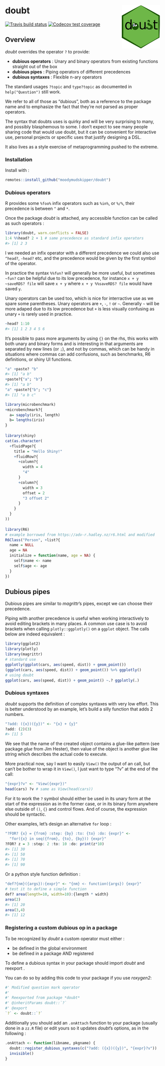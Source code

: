 
# doubt <img src='man/figures/logo.png' align="right" height="140" />

[![Travis build
status](https://travis-ci.org/moodymudskipper/doubt.svg?branch=master)](https://travis-ci.org/moodymudskipper/doubt)
[![Codecov test
coverage](https://codecov.io/gh/moodymudskipper/doubt/branch/master/graph/badge.svg)](https://codecov.io/gh/moodymudskipper/doubt?branch=master)

## Overview

*doubt* overrides the operator `?` to provide:

  - **dubious operators** : Unary and binary operators from existing
    functions straight out of the box
  - **dubious pipes** : Piping operators of different precedences
  - **dubious syntaxes** : Flexible n-ary operators

The standard usages `?topic` and `type?topic` as documented in
`help("Question")` still work.

We refer to all of those as “dubious”, both as a reference to the
package name and to emphasize the fact that they’re not parsed as proper
operators.

The syntax that doubts uses is quirky and will be very surprising to
many, and possibly blasphemous to some. I don’t expect to see many
people sharing code that would use doubt, but it can be convenient for
interactive use, personal projects or specific uses that justify
designing a DSL.

It also lives as a style exercise of metaprogramming pushed to the
extreme.

### Installation

Install with :

``` r
remotes::install_github("moodymudskipper/doubt")
```

### Dubious operators

R provides some `%foo%` infix operators such as `%in%`, or `%/%`, their
precedence is between `^` and `*`.

Once the package *doubt* is attached, any accessible function can be
called as such operators :

``` r
library(doubt, warn.conflicts = FALSE)
1:4 %%head? 2 + 1 # same precedence as standard infix operators
#> [1] 2 3
```

I we needed an infix operator with a different precedence we could also
use `^head?`, `-head?` etc, and the precedence would be given by the
first symbol of the operator.

In practice the syntax `%%fun?` will generally be more useful, but
sometimes `~fun?` can be helpful due to its low precedence, for instance
`x + y ~saveRDS? file` will save `x + y` where `x + y %%saveRDS? file`
would have saved `y`.

Unary operators can be used too, which is nice for interractive use as
we spare some parentheses. Unary operators are `+`, `-`, `!` or `~`.
Generally `~` will be more adaped due to its low precedence but `+` is
less visually confusing as unary `+` is rarely used in practice.

``` r
~head? 1:10
#> [1] 1 2 3 4 5 6
```

It’s possible to pass more arguments by using `{}` on the rhs, this
works with both unary and binary forms and is interesting in that
arguments are separated by new lines (or `;`), and not by commas, which
can be handy in situations where commas can add confusions, such as
benchmarks, R6 definitions, or shiny UI functions.

``` r
"a" +paste? "b"
#> [1] "a b"
+paste?{"a"; "b"}
#> [1] "a b"
"a" +paste?{"b"; "c"}
#> [1] "a b c"
```

``` r
library(microbenchmark)
+microbenchmark?{
  a= sapply(iris, length)
  b= lengths(iris)
}

library(shiny)
cat(as.character(
  +fluidPage?{
    title = "Hello Shiny!"
    +fluidRow?{
      +column?{
        width = 4
        "4"
      }
      +column?{
        width = 3
        offset = 2
        "3 offset 2"
      }
    }
  }
))

library(R6)
# example borrowed from https://adv-r.hadley.nz/r6.html and modified 
R6Class("Person", +list?{
  name = NULL
  age = NA
  initialize = function(name, age = NA) {
    self$name <- name
    self$age <- age
  }
})
```

## Dubious pipes

Dubious pipes are similar to *magrittr*’s pipes, except we can choose
their precedence.

Piping with another precedence is useful when working interactively to
avoid editing brackets in many places. A common use case is to avoid
brackets when calling `plotly::ggplotly()` on a `ggplot` object. The
calls below are indeed equivalent :

``` r
library(ggplot2)
library(plotly)
library(magrittr)
# standard use
ggplotly(ggplot(cars, aes(speed, dist)) + geom_point())
(ggplot(cars, aes(speed, dist)) + geom_point()) %>% ggplotly()
# using doubt
ggplot(cars, aes(speed, dist)) + geom_point() ~.? ggplotly(.)
```

### Dubious syntaxes

*doubt* supports the definition of complex syntaxes with very low
effort. This is better understood by an example, let’s build a silly
function that adds 2 numbers.

``` r
"?add: ({x})({y})" <- "{x} + {y}"
?add: (2)(3)
#> [1] 5
```

We see that the name of the created object contains a glue-like pattern
(see package *glue* from Jim Hester), then value of the object is
another glue like string which describes the actual code to execute.

More practical now, say I want to easily `View()` the output of an call,
but can’t be bother to wrap it in `View()`, I just want to type “?v” at
the end of the call:

``` r
"{expr}?v" <- "View({expr})"
head(cars) ?v # same as View(head(cars))
```

For it to work the `?` symbol should either be used in its unary form at
the start of the expression as in the former case, or in its binary form
anywhere else outside of `()`, `{}` and control flows. And of course,
the expression should be syntactic.

Other examples, let’s design an alternative `for` loop :

``` r
"?FOR? {x} = {from} :step: {by} :to: {to} :do: {expr}" <- 
  "for({x} in seq({from}, {to}, {by})) {expr}"
?FOR? z = 3 :step: 2 :to: 10 :do: print(z*10) 
#> [1] 30
#> [1] 50
#> [1] 70
#> [1] 90
```

Or a python style function definition :

``` r
"def?{nm}({args}):{expr}" <- "{nm} <- function({args}) {expr}"
# test it to define a simple function
def? area(length=10, width=10):{length * width}
area(2)
#> [1] 20
area(3,4)
#> [1] 12
```

### Registering a custom dubious op in a package

To be recognized by *doubt* a custom operator must either :

  - be defined in the global environment
  - be defined in a package AND registered

To define a dubious syntax in your package should import *doubt* and
reexport .

You can do so by adding this code to your package if you use *roxygen2*:

``` r
#' Modified question mark operator
#'
#' Reexported from package *doubt*
#' @inheritParams doubt::`?`
#' @export
`?` <- doubt::`?`
```

Additionally you should add an `.onAttach` function to your package
(usually done in a `zz.R` file) or edit yours so it updates *doubt*’s
options, as in the following :

``` r
.onAttach <- function(libname, pkgname) {
  doubt::register_dubious_syntaxes(c("?add: ({x})({y})", "{expr}?v"))
  invisible()
}
```
